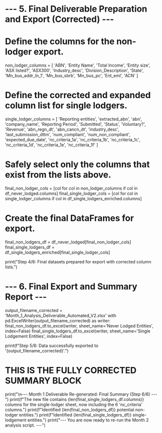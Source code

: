 # --- 5. Final Deliverable Preparation and Export (Corrected) ---

# Define the columns for the non-lodger export.
non_lodger_columns = [
    'ABN', 'Entity Name', 'Total Income', 'Entity size', 'ASX listed?', 'ASX300',
    'Industry_desc', 'Division_Description', 'State',
    'Mn_bus_addr_ln_1', 'Mn_bus_sbrb', 'Mn_bus_pc', 'Ent_eml', 'ACN'
]

# Define the corrected and expanded column list for single lodgers.
single_lodger_columns = [
    'Reporting entities', 'extracted_abn', 'abn', 'company_name', 'Reporting Period', 'Submitted',
    'Status', 'Voluntary?', 'Revenue', 'abn_regn_dt', 'abn_cancn_dt', 'industry_desc',
    'last_submission_dttm', 'num_compliant', 'num_non_compliant', 'expected_due_date',
    'nc_criteria_1a', 'nc_criteria_1b', 'nc_criteria_1c', 'nc_criteria_1d', 'nc_criteria_1e', 'nc_criteria_1f'
]

# Safely select only the columns that exist from the lists above.
final_non_lodger_cols = [col for col in non_lodger_columns if col in df_never_lodged.columns]
final_single_lodger_cols = [col for col in single_lodger_columns if col in df_single_lodgers_enriched.columns]

# Create the final DataFrames for export.
final_non_lodgers_df = df_never_lodged[final_non_lodger_cols]
final_single_lodgers_df = df_single_lodgers_enriched[final_single_lodger_cols]

print("Step 4/6: Final datasets prepared for export with corrected column lists.")

# --- 6. Final Export and Summary Report ---
output_filename_corrected = 'Month_1_Analysis_Deliverable_Automated_V2.xlsx'
with pd.ExcelWriter(output_filename_corrected) as writer:
    final_non_lodgers_df.to_excel(writer, sheet_name='Never Lodged Entities', index=False)
    final_single_lodgers_df.to_excel(writer, sheet_name='Single Lodgement Entities', index=False)

print(f"Step 5/6: Data successfully exported to '{output_filename_corrected}'.")

# **THIS IS THE FULLY CORRECTED SUMMARY BLOCK**
print("\n--- Month 1 Deliverable Re-generated: Final Summary (Step 6/6) ---")
print(f"The new file contains {len(final_single_lodgers_df.columns)} columns for the single-lodger sheet, now including the 6 'nc_criteria' columns.")
print(f"Identified {len(final_non_lodgers_df)} potential non-lodger entities.")
print(f"Identified {len(final_single_lodgers_df)} single-lodgement entities.")
print("--- You are now ready to re-run the Month 2 analysis script. ---")
